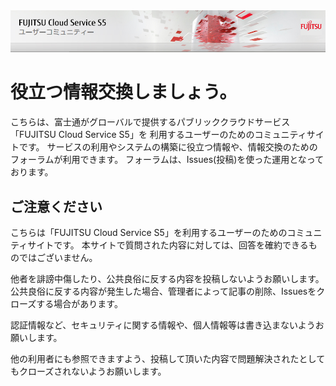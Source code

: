<a>
  <img src="item/fj_s5_header_jp.png" />
</a>

# 役立つ情報交換しましょう。

こちらは、富士通がグローバルで提供するパブリッククラウドサービス「FUJITSU Cloud Service S5」を
利用するユーザーのためのコミュニティサイトです。
サービスの利用やシステムの構築に役立つ情報や、情報交換のためのフォーラムが利用できます。
フォーラムは、Issues(投稿)を使った運用となっております。


## ご注意ください

こちらは「FUJITSU Cloud Service S5」を利用するユーザーのためのコミュニティサイトです。
本サイトで質問された内容に対しては、回答を確約できるものではございません。

他者を誹謗中傷したり、公共良俗に反する内容を投稿しないようお願いします。
公共良俗に反する内容が発生した場合、管理者によって記事の削除、Issuesをクローズする場合があります。

認証情報など、セキュリティに関する情報や、個人情報等は書き込まないようお願いします。

他の利用者にも参照できますよう、投稿して頂いた内容で問題解決されたとしてもクローズされないようお願いします。


